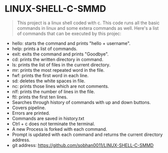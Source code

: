 # LINUX-SHELL-C-SMMD
> This project is a linux shell coded with c. This code runs all the basic commands in linux and some extera commands as well. Here's a list of commands that can be executed by this projec:
* hello: starts the command and prints "hello + username".
* help: prints a list of commands.
* exit: exits the command and prints "Goodbye".
* cd: prints the written directory in command.
* ls: prints the list of files in the current directory.
* mr: prints the most repeated word in the file.
* fwf: prints the first word in each line.
* sd: deletes the white spaces in file.
* nc: prints those lines which are not comments.
* nlf: prints the number of lines in the file.
* ftl: prints the first ten lines.
* Searches through history of commands with up and down buttons.
* Covers pipeline.
* Errors are printed.
* Commands are saved in history.txt
* Ctrl + c does not terminate the terminal.
* A new Process is forked with each command.
* Prompt is updated with each command and returns the current directory address.
* git address: https://github.com/sobhan0011/LINUX-SHELL-C-SMMD
